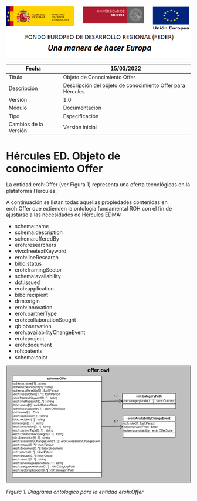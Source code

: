 ![](../../Docs/media/CabeceraDocumentosMD.png)

| Fecha         | 15/03/2022                                                   |
| ------------- | ------------------------------------------------------------ |
|Título|Objeto de Conocimiento Offer| 
|Descripción|Descripción del objeto de conocimiento Offer para Hércules|
|Versión|1.0|
|Módulo|Documentación|
|Tipo|Especificación|
|Cambios de la Versión|Versión inicial|

# Hércules ED. Objeto de conocimiento Offer

La entidad eroh:Offer (ver Figura 1) representa una oferta tecnológicas en la plataforma Hércules.

A continuación se listan todas aquellas propiedades contenidas en eroh:Offer que extienden la ontología fundamental ROH con el fin de ajustarse a las necesidades de Hércules EDMA:

- schema:name
- schema:description
- schema:offeredBy
- eroh:researchers
- vivo:freetextKeyword
- eroh:lineResearch
- bibo:status
- eroh:framingSector
- schema:availability
- dct:issued
- eroh:application
- bibo:recipient
- drm:origin
- eroh:innovation
- eroh:partnerType
- eroh:collaborationSought
- qb:observation
- eroh:availabilityChangeEvent
- eroh:project
- eroh:document
- roh:patents
- schema:color

![](../../Docs/media/ObjetosDeConocimiento/Offer.png)

*Figura 1. Diagrama ontológico para la entidad eroh:Offer*
